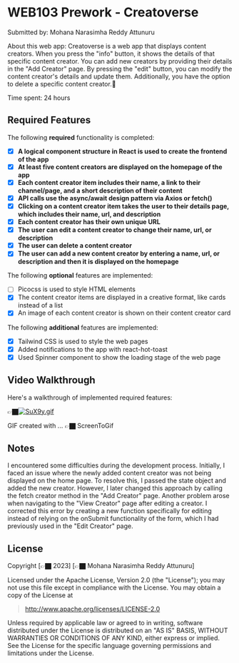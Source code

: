 # WEB103 Prework - Creatoverse

Submitted by: Mohana Narasimha Reddy Attunuru

About this web app: Creatoverse is a web app that displays content creators. When you press the "info" button, it shows the details of that specific content creator. You can add new creators by providing their details in the "Add Creator" page. By pressing the "edit" button, you can modify the content creator's details and update them. Additionally, you have the option to delete a specific content creator.🏿 

Time spent: 24 hours

## Required Features

The following **required** functionality is completed:

<!-- 👉🏿👉🏿👉🏿 Make sure to check off completed functionality below -->
- [x] **A logical component structure in React is used to create the frontend of the app**
- [x] **At least five content creators are displayed on the homepage of the app**
- [x] **Each content creator item includes their name, a link to their channel/page, and a short description of their content**
- [x] **API calls use the async/await design pattern via Axios or fetch()**
- [x] **Clicking on a content creator item takes the user to their details page, which includes their name, url, and description**
- [x] **Each content creator has their own unique URL**
- [x] **The user can edit a content creator to change their name, url, or description**
- [x] **The user can delete a content creator**
- [x] **The user can add a new content creator by entering a name, url, or description and then it is displayed on the homepage**

The following **optional** features are implemented:

- [ ] Picocss is used to style HTML elements
- [x] The content creator items are displayed in a creative format, like cards instead of a list
- [x] An image of each content creator is shown on their content creator card

The following **additional** features are implemented:

* [x] Tailwind CSS is used to style the web pages
* [x] Added notifications to the app with react-hot-toast
* [x] Used Spinner component to show the loading stage of the web page 

## Video Walkthrough

Here's a walkthrough of implemented required features:

👉🏿<a href="https://gifyu.com/image/SuX9y"><img src="https://s12.gifyu.com/images/SuX9y.gif" alt="SuX9y.gif" border="0" /></a>

<!-- Replace this with whatever GIF tool you used! -->
GIF created with ...  👉🏿 ScreenToGif
<!-- Recommended tools:
[Kap](https://getkap.co/) for macOS
[ScreenToGif](https://www.screentogif.com/) for Windows
[peek](https://github.com/phw/peek) for Linux. -->

## Notes

I encountered some difficulties during the development process. Initially, I faced an issue where the newly added content creator was not being displayed on the home page. To resolve this, I passed the state object and added the new creator. However, I later changed this approach by calling the fetch creator method in the "Add Creator" page. Another problem arose when navigating to the "View Creator" page after editing a creator. I corrected this error by creating a new function specifically for editing instead of relying on the onSubmit functionality of the form, which I had previously used in the "Edit Creator" page.

## License

Copyright [👉🏿 2023] [👉🏿 Mohana Narasimha Reddy Attunuru]

Licensed under the Apache License, Version 2.0 (the "License"); you may not use this file except in compliance with the License. You may obtain a copy of the License at

> http://www.apache.org/licenses/LICENSE-2.0

Unless required by applicable law or agreed to in writing, software distributed under the License is distributed on an "AS IS" BASIS, WITHOUT WARRANTIES OR CONDITIONS OF ANY KIND, either express or implied. See the License for the specific language governing permissions and limitations under the License.
